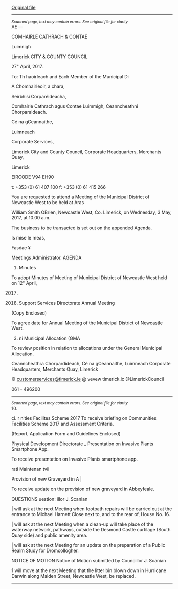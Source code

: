 [Original file](https://www.limerick.ie/sites/default/files/media/documents/2017-04/00%20-%202017-05-03%20Agenda%20May%20Meeting%20Municipal%20District%20of%20Newcastle%20West_0.pdf)

---
*<small>Scanned page, text may contain errors. See original file for clarity</small>*  
AE
—

COMHAIRLE
CATHRACH & CONTAE

Luimnigh

Limerick
CITY & COUNTY
COUNCIL

27" April, 2017.

To: Th haoirleach and Each Member of the Municipal Di

A Chomhairleoir, a chara,

Seirbhisi Corparéideacha,

Comhairle Cathrach agus Contae Luimmigh,
Ceanncheathni Chorparaideach.

Cé na gCeannaithe,

Luimneach

Corporate Services,

Limerick City and County Council,
Corporate Headquarters,
Merchants Quay,

Limerick

EIRCODE V94 EH90

t: +353 (0) 61 407 100
f: +353 (0) 61 415 266

You are requested to attend a Meeting of the Municipal District of Newcastle West to be held at Aras

William Smith OBrien, Newcastle West, Co. Limerick, on Wednesday, 3 May, 2017, at 10.00 a.m.

The business to be transacted is set out on the appended Agenda.

Is mise le meas,

Fasdae ¥

Meetings Administrator.
AGENDA
1. Minutes

To adopt Minutes of Meeting of Municipal District of Newcastle West held on 12" April,

2017.

2. Support Services Directorate
Annual Meeting

(Copy Enclosed)

To agree date for Annual Meeting of the Municipal District of Newcastle West.

3. ni Municipal Allocation (GMA

To review position in relation to allocations under the General Municipal Allocation.

Ceanncheathra Chorpardideach, Cé na gCeannaithe, Luimneach
Corporate Headquarters, Merchants Quay, Limerick

© customerservices@timerick.ie
@ vevew timerick.ic
@LimerickCouncil

061 - 496200


---
*<small>Scanned page, text may contain errors. See original file for clarity</small>*  
10.

ci. r
nities Facilites Scheme 2017
To receive briefing on Communities Facilities Scheme 2017 and Assessment Criteria.

(Report, Application Form and Guidelines Enclosed)

Physical Development Directorate _
Presentation on Invasive Plants Smartphone App.

To receive presentation on Invasive Plants smartphone app.

rati Maintenan tvii

Provision of new Graveyard in A |

To receive update on the provision of new graveyard in Abbeyfeale.

QUESTIONS
uestion: illor J. Scanian

| will ask at the next Meeting when footpath repairs will be carried out at the entrance to
Michael Harnett Close next to, and to the rear of, House No. 16.

| will ask at the next Meeting when a clean-up will take place of the waterway network,
pathways, outside the Desmond Castle curtilage (South Quay side) and public amenity area.

| will ask at the next Meeting for an update on the preparation of a Public Realm Study for
Dromcollogher.

NOTICE OF MOTION
Notice of Motion submitted by Councillor J. Scanian

1 will move at the next Meeting that the litter bin blown down in Hurricane Darwin along
Maiden Street, Newcastle West, be replaced.


---
